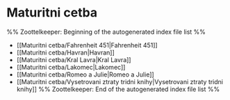 # Maturitni cetba
%% Zoottelkeeper: Beginning of the autogenerated index file list  %%
-  [[Maturitni cetba/Fahrenheit 451|Fahrenheit 451]]
-  [[Maturitni cetba/Havran|Havran]]
-  [[Maturitni cetba/Kral Lavra|Kral Lavra]]
-  [[Maturitni cetba/Lakomec|Lakomec]]
-  [[Maturitni cetba/Romeo a Julie|Romeo a Julie]]
-  [[Maturitni cetba/Vysetrovani ztraty tridni knihy|Vysetrovani ztraty tridni knihy]]
%% Zoottelkeeper: End of the autogenerated index file list  %%
